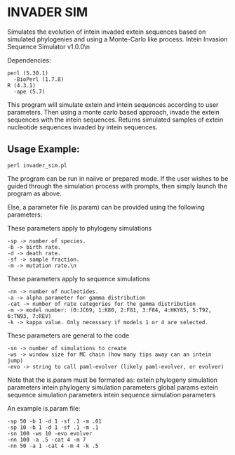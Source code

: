 # INVADER SIM

Simulates the evolution of intein invaded extein sequences based on simulated phylogenies and using a Monte-Carlo like process. 
Intein Invasion Sequence Simulator v1.0.0\n

Dependencies:


    perl (5.30.1)
      -BioPerl (1.7.8)
    R (4.3.1)
      -ape (5.7)


This program will simulate extein and intein sequences according to user parameters.
Then using a monte carlo based approach, invade the extein sequences with the intein sequences.
Returns simulated samples of extein nucleotide sequences invaded by intein sequences.

## Usage Example: 
    
    perl invader_sim.pl
    
The program can be run in naiive or prepared mode.
If the user wishes to be guided through the simulation process with prompts, then simply launch the program as above.


Else, a parameter file (is.param) can be provided using the following parameters:

These parameters apply to phylogeny simulations

	-sp -> number of species.
	-b -> birth rate.
	-d -> death rate.
	-sf -> sample fraction.
	-m -> mutation rate.\n


These parameters apply to sequence simulations

	-nn -> number of nucleotides.
	-a -> alpha parameter for gamma distribution
	-cat -> number of rate categories for the gamma distribution
	-m -> model number: (0:JC69, 1:K80, 2:F81, 3:F84, 4:HKY85, 5:T92, 6:TN93, 7:REV)
	-k -> kappa value. Only necessary if models 1 or 4 are selected.


These parameters are general to the code

	-sn -> number of simulations to create
	-ws -> window size for MC chain (how many tips away can an intein jump)
	-evo -> string to call paml-evolver (likely paml-evolver, or evolver)

Note that the is.param must be formated as:
extein phylogeny simulation parameters
intein phylogeny simulation parameters
global params
extein sequence simulation parameters
intein sequence simulation parameters

An example is.param file:

	-sp 50 -b 1 -d 1 -sf .1 -m .01
	-sp 10 -b 1 -d 1 -sf .1 -m .1
	-sn 100 -ws 10 -evo evolver
	-nn 100 -a .5 -cat 4 -m 7
	-nn 50 -a 1 -cat 4 -m 4 -k .5
	
